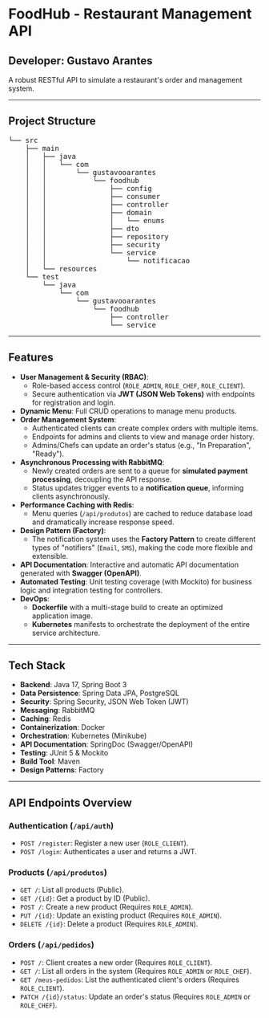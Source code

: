 # FoodHub - Restaurant Management API
## Developer: Gustavo Arantes

A robust RESTful API to simulate a restaurant's order and management system.

---
## Project Structure
<pre>
└── src
    ├── main
    │   ├── java
    │   │   └── com
    │   │       └── gustavooarantes
    │   │           └── foodhub
    │   │               ├── config
    │   │               ├── consumer
    │   │               ├── controller
    │   │               ├── domain
    │   │               │   └── enums
    │   │               ├── dto
    │   │               ├── repository
    │   │               ├── security
    │   │               └── service
    │   │                   └── notificacao
    │   └── resources
    └── test
        └── java
            └── com
                └── gustavooarantes
                    └── foodhub
                        ├── controller
                        └── service
</pre>
---

## Features

-   **User Management & Security (RBAC)**:
    -   Role-based access control (`ROLE_ADMIN`, `ROLE_CHEF`, `ROLE_CLIENT`).
    -   Secure authentication via **JWT (JSON Web Tokens)** with endpoints for registration and login.
-   **Dynamic Menu**: Full CRUD operations to manage menu products.
-   **Order Management System**:
    -   Authenticated clients can create complex orders with multiple items.
    -   Endpoints for admins and clients to view and manage order history.
    -   Admins/Chefs can update an order's status (e.g., "In Preparation", "Ready").
-   **Asynchronous Processing with RabbitMQ**:
    -   Newly created orders are sent to a queue for **simulated payment processing**, decoupling the API response.
    -   Status updates trigger events to a **notification queue**, informing clients asynchronously.
-   **Performance Caching with Redis**:
    -   Menu queries (`/api/produtos`) are cached to reduce database load and dramatically increase response speed.
-   **Design Pattern (Factory)**:
    -   The notification system uses the **Factory Pattern** to create different types of "notifiers" (`Email`, `SMS`), making the code more flexible and extensible.
-   **API Documentation**: Interactive and automatic API documentation generated with **Swagger (OpenAPI)**.
-   **Automated Testing**: Unit testing coverage (with Mockito) for business logic and integration testing for controllers.
-   **DevOps**:
    -   **Dockerfile** with a multi-stage build to create an optimized application image.
    -   **Kubernetes** manifests to orchestrate the deployment of the entire service architecture.

---

## Tech Stack

-   **Backend**: Java 17, Spring Boot 3
-   **Data Persistence**: Spring Data JPA, PostgreSQL
-   **Security**: Spring Security, JSON Web Token (JWT)
-   **Messaging**: RabbitMQ
-   **Caching**: Redis
-   **Containerization**: Docker
-   **Orchestration**: Kubernetes (Minikube)
-   **API Documentation**: SpringDoc (Swagger/OpenAPI)
-   **Testing**: JUnit 5 & Mockito
-   **Build Tool**: Maven
-   **Design Patterns**: Factory

---

## API Endpoints Overview

### Authentication (`/api/auth`)

-   `POST /register`: Register a new user (`ROLE_CLIENT`).
-   `POST /login`: Authenticates a user and returns a JWT.

### Products (`/api/produtos`)

-   `GET /`: List all products (Public).
-   `GET /{id}`: Get a product by ID (Public).
-   `POST /`: Create a new product (Requires `ROLE_ADMIN`).
-   `PUT /{id}`: Update an existing product (Requires `ROLE_ADMIN`).
-   `DELETE /{id}`: Delete a product (Requires `ROLE_ADMIN`).

### Orders (`/api/pedidos`)

-   `POST /`: Client creates a new order (Requires `ROLE_CLIENT`).
-   `GET /`: List all orders in the system (Requires `ROLE_ADMIN` or `ROLE_CHEF`).
-   `GET /meus-pedidos`: List the authenticated client's orders (Requires `ROLE_CLIENT`).
-   `PATCH /{id}/status`: Update an order's status (Requires `ROLE_ADMIN` or `ROLE_CHEF`).
